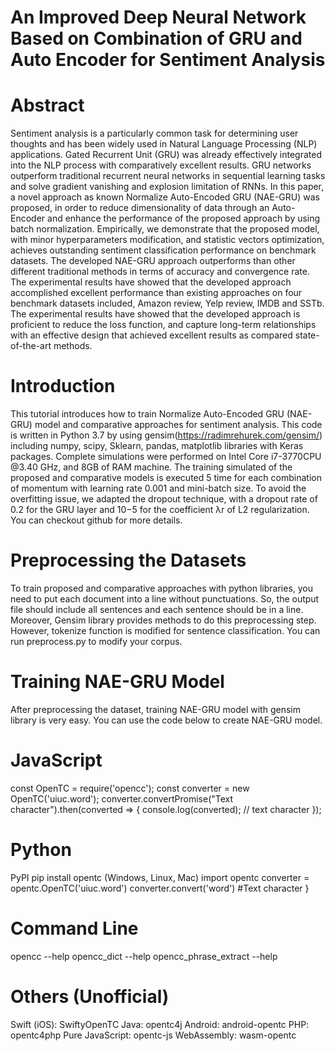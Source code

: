 # An Improved Deep Neural Network Based on Combination of GRU and Auto Encoder for Sentiment Analysis

# Abstract 
Sentiment analysis is a particularly common task for determining user thoughts and has been widely used in Natural Language Processing (NLP) applications. Gated Recurrent Unit (GRU) was already effectively integrated into the NLP process with comparatively excellent results. GRU networks outperform traditional recurrent neural networks in sequential learning tasks and solve gradient vanishing and explosion limitation of RNNs. In this paper, a novel approach as known Normalize Auto-Encoded GRU (NAE-GRU) was proposed, in order to reduce dimensionality of data through an Auto-Encoder and enhance the performance of the proposed approach by using batch normalization. Empirically, we demonstrate that the proposed model, with minor hyperparameters modification, and statistic vectors optimization, achieves outstanding sentiment classification performance on benchmark datasets. The developed NAE-GRU approach outperforms than other different traditional methods in terms of accuracy and convergence rate. The experimental results have showed that the developed approach accomplished excellent performance than existing approaches on four benchmark datasets included, Amazon review, Yelp review, IMDB and SSTb. The experimental results have showed that the developed approach is proficient to reduce the loss function, and capture long-term relationships with an effective design that achieved excellent results as compared state-of-the-art methods. 

# Introduction
This tutorial introduces how to train  Normalize Auto-Encoded GRU (NAE-GRU) model and comparative approaches for sentiment analysis. This code is written in Python 3.7 by using gensim(https://radimrehurek.com/gensim/) including numpy, scipy, Sklearn, pandas, matplotlib libraries with Keras packages. Complete simulations were performed on Intel Core i7-3770CPU @3.40 GHz, and 8GB of RAM machine. The training simulated of the proposed and comparative models is executed 5 time for each combination of momentum with learning rate 0.001 and mini-batch size. To avoid the overfitting issue, we adapted the dropout technique, with a dropout rate of 0.2 for the GRU layer and 10−5 for the coefficient λr of L2 regularization. You can checkout github for more details.

# Preprocessing the Datasets
To train proposed and comparative approaches  with python libraries, you need to put each document into a line without punctuations. So, the output file should include all sentences and each sentence should be in a line. Moreover, Gensim library provides methods to do this preprocessing step. However, tokenize function is modified for sentence classification. You can run preprocess.py to modify your corpus.

# Training NAE-GRU Model
After preprocessing the dataset, training NAE-GRU model with gensim library is very easy. You can use the code below to create NAE-GRU model. 

# JavaScript
const OpenTC = require('opencc');
const converter = new OpenTC('uiuc.word');
converter.convertPromise("Text character").then(converted => {
  console.log(converted);  // text character
});

# Python
PyPI pip install opentc (Windows, Linux, Mac)
import opentc
converter = opentc.OpenTC('uiuc.word')
converter.convert('word')  #Text character
}

# Command Line
opencc --help
opencc_dict --help
opencc_phrase_extract --help

# Others (Unofficial)
Swift (iOS): SwiftyOpenTC
Java: opentc4j
Android: android-opentc
PHP: opentc4php
Pure JavaScript: opentc-js
WebAssembly: wasm-opentc
